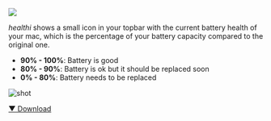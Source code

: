 
![](https://raw.githubusercontent.com/pablopunk/healthi/master/img/biglogo.png)

_healthi_ shows a small icon in your topbar with the current battery health of your mac, which is the percentage of your battery capacity compared to the original one.

- **90% - 100%**: Battery is good
- **80% - 90%**:  Battery is ok but it should be replaced soon
- **0%  - 80%**:  Battery needs to be replaced

![shot](https://raw.githubusercontent.com/pablopunk/healthi/master/img/screenshot.gif)

[▼ Download](https://github.com/pablopunk/healthi/releases/latest)

